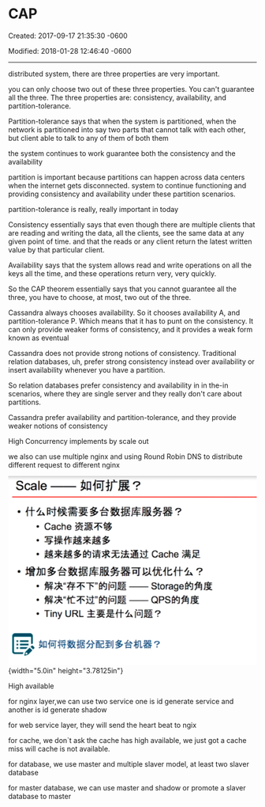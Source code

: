# CAP

Created: 2017-09-17 21:35:30 -0600

Modified: 2018-01-28 12:46:40 -0600

---

distributed system, there are three properties are very important.

you can only choose two out of these three properties. You can't guarantee all the three. The three properties are: consistency, availability, and partition-tolerance.





Partition-tolerance says that when the system is partitioned, when the network is partitioned into say two parts that cannot talk with each other, but client able to talk to any of them of both them

the system continues to work guarantee both the consistency and the availability



partition is important because partitions can happen across data centers when the internet gets disconnected. system to continue functioning and providing consistency and availability under these partition scenarios.



partition-tolerance is really, really important in today







Consistency essentially says that even though there are multiple clients that are reading and writing the data, all the clients, see the same data at any given point of time. and that the reads or any client return the latest written value by that particular client.



Availability says that the system allows read and write operations on all the keys all the time, and these operations return very, very quickly.







So the CAP theorem essentially says that you cannot guarantee all the three, you have to choose, at most, two out of the three.





Cassandra always chooses availability. So it chooses availability A, and partition-tolerance P. Which means that it has to punt on the consistency. It can only provide weaker forms of consistency, and it provides a weak form known as eventual



Cassandra does not provide strong notions of consistency. Traditional relation databases, uh, prefer strong consistency instead over availability or insert availability whenever you have a partition.



So relation databases prefer consistency and availability in in the-in scenarios, where they are single server and they really don't care about partitions.



Cassandra prefer availability and partition-tolerance, and they provide weaker notions of consistency





High Concurrency implements by scale out

we also can use multiple nginx and using Round Robin DNS to distribute different request to different nginx



![Scale 一 一 如 何 扩 展 ？ · 什 么 时 候 需 要 多 台 数 据 库 服 务 器 ？ · Cache 资 源 不 够 · 写 操 作 越 来 越 多 ． 越 来 越 多 的 请 求 无 法 通 过 Cache 满 足 · 增 加 多 台 数 据 库 服 务 器 可 以 优 化 什 么 ？ ， 解 决 " 存 不 下 " 的 问 题 一 一 Storage 的 角 度 · 解 决 " 忙 不 过 " 的 问 题 ---QPS 的 角 度 · Tiny URL 主 要 是 什 么 问 题 ？ 如 何 将 数 据 分 配 到 多 台 机 器 ？ ](../media/Basic-CAP-image1.png){width="5.0in" height="3.78125in"}







High available

for nginx layer,we can use two service one is id generate service and another is id generate shadow



for web service layer, they will send the heart beat to ngix



for cache, we don`t ask the cache has high available, we just got a cache miss will cache is not available.



for database, we use master and multiple slaver model, at least two slaver database



for master database, we can use master and shadow or promote a slaver database to master






